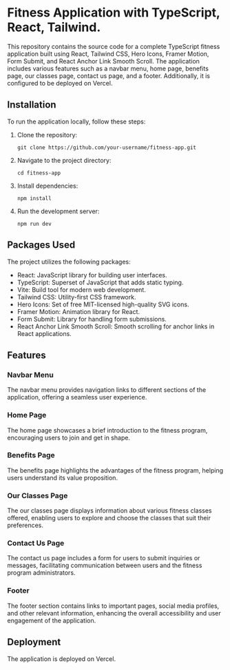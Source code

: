 
# Fitness Application with TypeScript, React, Tailwind.

This repository contains the source code for a complete TypeScript fitness application built using React, Tailwind CSS, Hero Icons, Framer Motion, Form Submit, and React Anchor Link Smooth Scroll. The application includes various features such as a navbar menu, home page, benefits page, our classes page, contact us page, and a footer. Additionally, it is configured to be deployed on Vercel.

## Installation

To run the application locally, follow these steps:

1. Clone the repository:
    
    `git clone https://github.com/your-username/fitness-app.git`
    
2. Navigate to the project directory:
    
    `cd fitness-app`
    
3. Install dependencies:
     
    `npm install`
    
4. Run the development server:
   
    `npm run dev`
    

## Packages Used

The project utilizes the following packages:

- React: JavaScript library for building user interfaces.
- TypeScript: Superset of JavaScript that adds static typing.
- Vite: Build tool for modern web development.
- Tailwind CSS: Utility-first CSS framework.
- Hero Icons: Set of free MIT-licensed high-quality SVG icons.
- Framer Motion: Animation library for React.
- Form Submit: Library for handling form submissions.
- React Anchor Link Smooth Scroll: Smooth scrolling for anchor links in React applications.



## Features

### Navbar Menu

The navbar menu provides navigation links to different sections of the application, offering a seamless user experience.

### Home Page

The home page showcases a brief introduction to the fitness program, encouraging users to join and get in shape.

### Benefits Page

The benefits page highlights the advantages of the fitness program, helping users understand its value proposition.

### Our Classes Page

The our classes page displays information about various fitness classes offered, enabling users to explore and choose the classes that suit their preferences.

### Contact Us Page

The contact us page includes a form for users to submit inquiries or messages, facilitating communication between users and the fitness program administrators.

### Footer

The footer section contains links to important pages, social media profiles, and other relevant information, enhancing the overall accessibility and user engagement of the application.

## Deployment

The application is deployed on Vercel.
